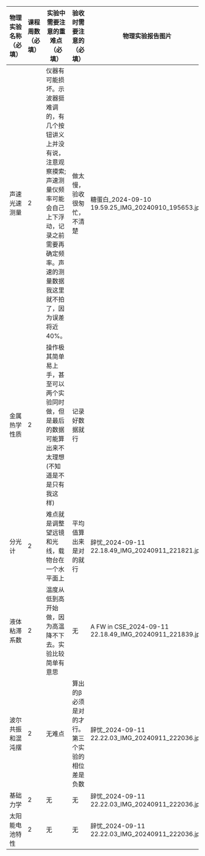 | 物理实验名称（必填） | 课程周数（必填） | 实验中需要注意的重难点（必填）                               | 验收时需要注意的（必填）                        | 物理实验报告图片                                        |
| -------------------- | ---------------- | ------------------------------------------------------------ | ----------------------------------------------- | ------------------------------------------------------- |
| 声速光速测量         | 2                | 仪器有可能损坏。示波器挺难调的，有几个按钮讲义上并没有说，注意观察摸索;声速测量仪频率可能会自己上下浮动，记录之前需要再确定频率。声速的测量数据我这里就不拍了，因为误差将近40%。 | 做太慢，验收很匆忙，不清楚                      | 糖蛋白_2024-09-10 19.59.25_IMG_20240910_195653.jpg      |
| 金属热学性质         | 2                | 操作极其简单易上手，甚至可以两个实验同时做，但是最后的数据可能算出来不太理想(不知道是不是只有我这样) | 记录好数据就行                                  |                                                         |
| 分光计               | 2                | 难点就是调整望远镜和光线，载物台在一个水平面上               | 平均值算出来是对的就行                          | 辞忧_2024-09-11 22.18.49_IMG_20240911_221821.jpg        |
| 液体粘滞系数         | 2                | 温度从低到高开始做，因为高温降不下去。实验比较简单有意思     | 无                                              | A FW in CSE_2024-09-11 22.18.49_IMG_20240911_221839.jpg |
| 波尔共振和混沌摆     | 2                | 无难点                                                       | 算出的β必须是对的才行。第三个实验的相位差是负数 | 辞忧_2024-09-11 22.22.03_IMG_20240911_222036.jpg        |
| 基础力学     | 2                | 无                                                       | 无 | 辞忧_2024-09-11 22.22.03_IMG_20240911_222036.jpg        |
| 太阳能电池特性     | 2                | 无                                                       | 无 | 辞忧_2024-09-11 22.22.03_IMG_20240911_222036.jpg        |